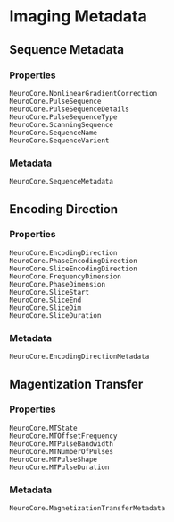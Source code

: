 # Imaging Metadata


## Sequence Metadata

### Properties

```@docs
NeuroCore.NonlinearGradientCorrection
NeuroCore.PulseSequence
NeuroCore.PulseSequenceDetails
NeuroCore.PulseSequenceType
NeuroCore.ScanningSequence
NeuroCore.SequenceName
NeuroCore.SequenceVarient
```
### Metadata

```@docs
NeuroCore.SequenceMetadata
```

## Encoding Direction

### Properties

```@docs
NeuroCore.EncodingDirection
NeuroCore.PhaseEncodingDirection
NeuroCore.SliceEncodingDirection
NeuroCore.FrequencyDimension
NeuroCore.PhaseDimension
NeuroCore.SliceStart
NeuroCore.SliceEnd
NeuroCore.SliceDim
NeuroCore.SliceDuration
```

### Metadata

```@docs
NeuroCore.EncodingDirectionMetadata
```


## Magentization Transfer

### Properties
```@docs
NeuroCore.MTState
NeuroCore.MTOffsetFrequency
NeuroCore.MTPulseBandwidth
NeuroCore.MTNumberOfPulses
NeuroCore.MTPulseShape
NeuroCore.MTPulseDuration
```

### Metadata

```@docs
NeuroCore.MagnetizationTransferMetadata
```

